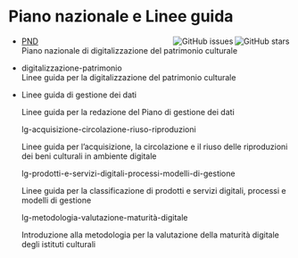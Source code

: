 # Piano nazionale e Linee guida

 - [PND](https://github.com/italia/ICDP-PND-docs) <img align="right" src="https://img.shields.io/github/stars/italia/ICDP-PND-docs?label=%E2%AD%90%EF%B8%8F&logo=github" alt="GitHub stars">
  <img align="right" src="https://img.shields.io/github/issues/italia/ICDP-PND-docs" alt="GitHub issues">\
    Piano nazionale di digitalizzazione del patrimonio culturale
    
 - digitalizzazione-patrimonio  
  Linee guida per la digitalizzazione del patrimonio culturale

- Linee guida di gestione dei dati

    Linee guida per la redazione del Piano di gestione dei dati

    lg-acquisizione-circolazione-riuso-riproduzioni

    Linee guida per l’acquisizione, la circolazione e il riuso delle riproduzioni dei beni culturali in ambiente digitale

    lg-prodotti-e-servizi-digitali-processi-modelli-di-gestione

    Linee guida per la classificazione di prodotti e servizi digitali, processi e modelli di gestione

    lg-metodologia-valutazione-maturità-digitale

    Introduzione alla metodologia per la valutazione della maturità digitale degli istituti culturali
